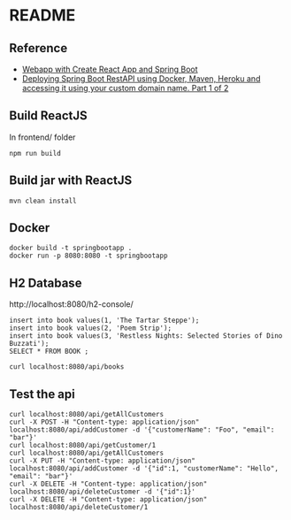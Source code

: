 # README
## Reference
- [Webapp with Create React App and Spring Boot](https://github.com/kantega/react-and-spring)
- [Deploying Spring Boot RestAPI using Docker, Maven, Heroku and accessing it using your custom domain name. Part 1 of 2](https://medium.com/@urbanswati/deploying-spring-boot-restapi-using-docker-maven-heroku-and-accessing-it-using-your-custom-aa04798c0112)

## Build ReactJS
In frontend/ folder
```
npm run build
```

## Build jar with ReactJS
```
mvn clean install
```

## Docker
```
docker build -t springbootapp .
docker run -p 8080:8080 -t springbootapp
```

## H2 Database
http://localhost:8080/h2-console/
```
insert into book values(1, 'The Tartar Steppe');
insert into book values(2, 'Poem Strip');
insert into book values(3, 'Restless Nights: Selected Stories of Dino Buzzati');
SELECT * FROM BOOK ;
```
```
curl localhost:8080/api/books
```

## Test the api
```
curl localhost:8080/api/getAllCustomers
curl -X POST -H "Content-type: application/json" localhost:8080/api/addCustomer -d '{"customerName": "Foo", "email": "bar"}'
curl localhost:8080/api/getCustomer/1
curl localhost:8080/api/getAllCustomers
curl -X PUT -H "Content-type: application/json" localhost:8080/api/addCustomer -d '{"id":1, "customerName": "Hello", "email": "bar"}'
curl -X DELETE -H "Content-type: application/json" localhost:8080/api/deleteCustomer -d '{"id":1}'
curl -X DELETE -H "Content-type: application/json" localhost:8080/api/deleteCustomer/1
```